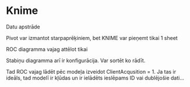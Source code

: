# Knime
Datu apstrāde

Pivot var izmantot starpaprēķiniem, bet KNIME var pieņemt tikai 1 sheet

ROC diagramma vajag attēlot tikai 

Stabiņu diagramma arī ir konfigurācija. Var sortēt ko rādīt. 

Tad ROC vajag lādēt pēc modeļa izveidot ClientAcqusition = 1. Ja tas ir ideāls, tad modelī ir kļūdas un ir ielādēts ieslēpams ID vai dublējošie dati...
